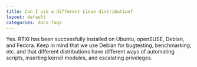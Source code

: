 ```yaml
---
title: Can I use a different Linux distribution?
layout: default
categories: docs faqs
---
```


Yes. RTXI has been successfully installed on Ubuntu, openSUSE, Debian, and
Fedora. Keep in mind that we use Debian for bugtesting, benchmarking, etc. and
that different distributions have different ways of automating scripts,
inserting kernel modules, and escalating priveleges. 
